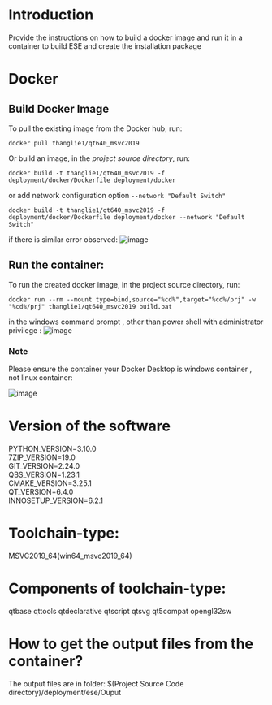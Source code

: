 # Introduction
Provide the instructions on how to build a docker image and run it in a container to build ESE and create the installation package

# Docker

## Build Docker Image
To pull the existing image from the Docker hub, run:
```
docker pull thanglie1/qt640_msvc2019
```

Or build an image, in the *project source directory*, run:

```
docker build -t thanglie1/qt640_msvc2019 -f deployment/docker/Dockerfile deployment/docker
```
or add network configuration option `--network "Default Switch"` 
```
docker build -t thanglie1/qt640_msvc2019 -f deployment/docker/Dockerfile deployment/docker --network "Default Switch"  
```  
if there is similar error observed: 
![image](https://user-images.githubusercontent.com/13127756/210039572-d51f58bb-8187-413b-af83-7ad4d556d76c.png)


## Run the container:
To run the created docker image, in the project source directory, run:

```
docker run --rm --mount type=bind,source="%cd%",target="%cd%/prj" -w "%cd%/prj" thanglie1/qt640_msvc2019 build.bat
```

in the windows command prompt , other than power shell with administrator privilege : 
![image](https://user-images.githubusercontent.com/13127756/210320783-029c99eb-c4d5-4cfe-83b3-da4a5379a2b3.png)


### Note  

Please ensure the container your Docker Desktop is windows container , not linux container:  

![image](https://user-images.githubusercontent.com/13127756/210039718-79e71338-e981-4b69-ae28-f8e8047efc95.png)

# Version of the software
PYTHON_VERSION=3.10.0  
7ZIP_VERSION=19.0   
GIT_VERSION=2.24.0  
QBS_VERSION=1.23.1  
CMAKE_VERSION=3.25.1  
QT_VERSION=6.4.0  
INNOSETUP_VERSION=6.2.1  

# Toolchain-type:
MSVC2019_64(win64_msvc2019_64)  
# Components of toolchain-type: 
qtbase qttools qtdeclarative qtscript qtsvg qt5compat opengl32sw

# How to get the output files from the container?  
The output files are in folder: $(Project Source Code directory)/deployment/ese/Ouput

